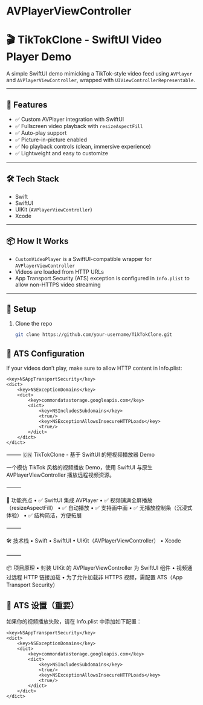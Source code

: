 # AVPlayerViewController

# 🎬 TikTokClone - SwiftUI Video Player Demo

A simple SwiftUI demo mimicking a TikTok-style video feed using `AVPlayer` and `AVPlayerViewController`, wrapped with `UIViewControllerRepresentable`.

---

## 🚀 Features

- ✅ Custom AVPlayer integration with SwiftUI
- ✅ Fullscreen video playback with `resizeAspectFill`
- ✅ Auto-play support
- ✅ Picture-in-picture enabled
- ✅ No playback controls (clean, immersive experience)
- ✅ Lightweight and easy to customize

---

## 🛠 Tech Stack

- Swift
- SwiftUI
- UIKit (`AVPlayerViewController`)
- Xcode

---

## 📦 How It Works

- `CustomVideoPlayer` is a SwiftUI-compatible wrapper for `AVPlayerViewController`
- Videos are loaded from HTTP URLs
- App Transport Security (ATS) exception is configured in `Info.plist` to allow non-HTTPS video streaming

---

## 📄 Setup

1. Clone the repo
   ```bash
   git clone https://github.com/your-username/TikTokClone.git

## 📌 ATS Configuration

If your videos don’t play, make sure to allow HTTP content in Info.plist:
```
<key>NSAppTransportSecurity</key>
<dict>
    <key>NSExceptionDomains</key>
    <dict>
        <key>commondatastorage.googleapis.com</key>
        <dict>
            <key>NSIncludesSubdomains</key>
            <true/>
            <key>NSExceptionAllowsInsecureHTTPLoads</key>
            <true/>
        </dict>
    </dict>
</dict>
```
⸻
🇨🇳 TikTokClone - 基于 SwiftUI 的短视频播放器 Demo

一个模仿 TikTok 风格的视频播放 Demo，使用 SwiftUI 与原生 AVPlayerViewController 播放远程视频资源。

⸻

🚀 功能亮点
	•	✅ SwiftUI 集成 AVPlayer
	•	✅ 视频铺满全屏播放（resizeAspectFill）
	•	✅ 自动播放
	•	✅ 支持画中画
	•	✅ 无播放控制条（沉浸式体验）
	•	✅ 结构简洁，方便拓展

⸻

🛠 技术栈
	•	Swift
	•	SwiftUI
	•	UIKit（AVPlayerViewController）
	•	Xcode

⸻

📦 项目原理
	•	封装 UIKit 的 AVPlayerViewController 为 SwiftUI 组件
	•	视频通过远程 HTTP 链接加载
	•	为了允许加载非 HTTPS 视频，需配置 ATS（App Transport Security）

 ## 📌 ATS 设置（重要）

如果你的视频播放失败，请在 Info.plist 中添加如下配置：
```
<key>NSAppTransportSecurity</key>
<dict>
    <key>NSExceptionDomains</key>
    <dict>
        <key>commondatastorage.googleapis.com</key>
        <dict>
            <key>NSIncludesSubdomains</key>
            <true/>
            <key>NSExceptionAllowsInsecureHTTPLoads</key>
            <true/>
        </dict>
    </dict>
</dict>
```


   

